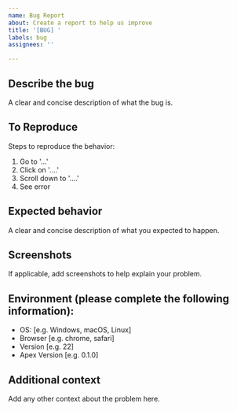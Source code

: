 ```yaml
---
name: Bug Report
about: Create a report to help us improve
title: '[BUG] '
labels: bug
assignees: ''

---
```


## Describe the bug

A clear and concise description of what the bug is.

## To Reproduce

Steps to reproduce the behavior:
1. Go to '...'
2. Click on '....'
3. Scroll down to '....'
4. See error

## Expected behavior

A clear and concise description of what you expected to happen.

## Screenshots

If applicable, add screenshots to help explain your problem.

## Environment (please complete the following information):
 - OS: [e.g. Windows, macOS, Linux]
 - Browser [e.g. chrome, safari]
 - Version [e.g. 22]
 - Apex Version [e.g. 0.1.0]

## Additional context

Add any other context about the problem here.
